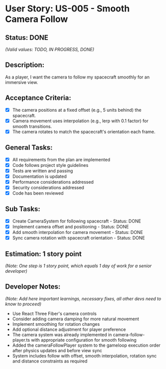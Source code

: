 # User Story: US-005 - Smooth Camera Follow

## Status: DONE  
*(Valid values: TODO, IN PROGRESS, DONE)*

## Description:

As a player, I want the camera to follow my spacecraft smoothly for an immersive view.

## Acceptance Criteria:

- [x] The camera positions at a fixed offset (e.g., 5 units behind) the spacecraft.
- [x] Camera movement uses interpolation (e.g., lerp with 0.1 factor) for smooth transitions.
- [x] The camera rotates to match the spacecraft's orientation each frame.

## General Tasks:

- [x] All requirements from the plan are implemented
- [x] Code follows project style guidelines
- [x] Tests are written and passing
- [x] Documentation is updated
- [x] Performance considerations addressed
- [x] Security considerations addressed
- [x] Code has been reviewed

## Sub Tasks:

- [x] Create CameraSystem for following spacecraft - Status: DONE
- [x] Implement camera offset and positioning - Status: DONE
- [x] Add smooth interpolation for camera movement - Status: DONE
- [x] Sync camera rotation with spacecraft orientation - Status: DONE

## Estimation: 1 story point  
*(Note: One step is 1 story point, which equals 1 day of work for a senior developer)*

## Developer Notes:
*(Note: Add here important learnings, necessary fixes, all other devs need to know to proceed)*

- Use React Three Fiber's camera controls
- Consider adding camera damping for more natural movement
- Implement smoothing for rotation changes
- Add optional distance adjustment for player preference 
- The camera system was already implemented in camera-follow-player.ts with appropriate configuration for smooth following
- Added the cameraFollowPlayer system to the gameloop execution order after physics updates and before view sync
- System includes follow with offset, smooth interpolation, rotation sync and distance constraints as required 